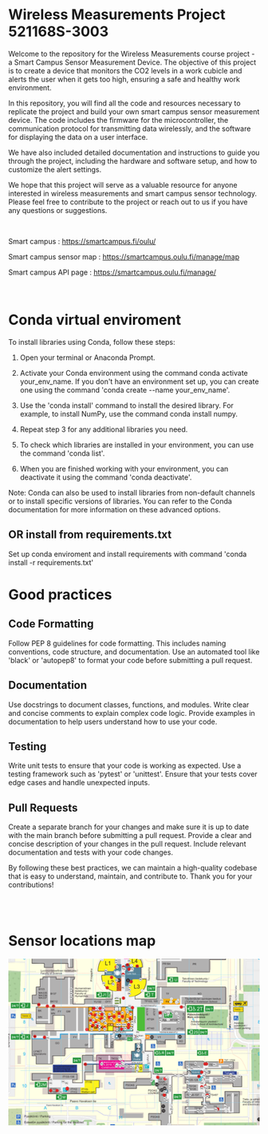 # Wireless Measurements Project 521168S-3003

Welcome to the repository for the Wireless Measurements course project - a Smart Campus Sensor Measurement Device. The objective of this project is to create a device that monitors the CO2 levels in a work cubicle and alerts the user when it gets too high, ensuring a safe and healthy work environment.

In this repository, you will find all the code and resources necessary to replicate the project and build your own smart campus sensor measurement device. The code includes the firmware for the microcontroller, the communication protocol for transmitting data wirelessly, and the software for displaying the data on a user interface.

We have also included detailed documentation and instructions to guide you through the project, including the hardware and software setup, and how to customize the alert settings.

We hope that this project will serve as a valuable resource for anyone interested in wireless measurements and smart campus sensor technology. Please feel free to contribute to the project or reach out to us if you have any questions or suggestions.

<br />

Smart campus : https://smartcampus.fi/oulu/

Smart campus sensor map : https://smartcampus.oulu.fi/manage/map

Smart campus API page : https://smartcampus.oulu.fi/manage/

<br />

# Conda virtual enviroment 

To install libraries using Conda, follow these steps:

1. Open your terminal or Anaconda Prompt.

2. Activate your Conda environment using the command conda activate your_env_name. If you don't have an environment set up, you can create one using the command 'conda create --name your_env_name'.

3. Use the 'conda install' command to install the desired library. For example, to install NumPy, use the command conda install numpy.

4. Repeat step 3 for any additional libraries you need.

5. To check which libraries are installed in your environment, you can use the command 'conda list'.

6. When you are finished working with your environment, you can deactivate it using the command 'conda deactivate'.

Note: Conda can also be used to install libraries from non-default channels or to install specific versions of libraries. You can refer to the Conda documentation for more information on these advanced options.

## OR install from requirements.txt

Set up conda enviroment and install requirements with command 'conda install -r requirements.txt'


# Good practices

## Code Formatting
Follow PEP 8 guidelines for code formatting. This includes naming conventions, code structure, and documentation.
Use an automated tool like 'black' or 'autopep8' to format your code before submitting a pull request.

## Documentation
Use docstrings to document classes, functions, and modules.
Write clear and concise comments to explain complex code logic.
Provide examples in documentation to help users understand how to use your code.

## Testing
Write unit tests to ensure that your code is working as expected.
Use a testing framework such as 'pytest' or 'unittest'.
Ensure that your tests cover edge cases and handle unexpected inputs.

## Pull Requests
Create a separate branch for your changes and make sure it is up to date with the main branch before submitting a pull request.
Provide a clear and concise description of your changes in the pull request.
Include relevant documentation and tests with your code changes.

By following these best practices, we can maintain a high-quality codebase that is easy to understand, maintain, and contribute to. Thank you for your contributions!

<br />
<br />

# Sensor locations map

![Part of the university map with sensor locations, example](img/map.PNG)
